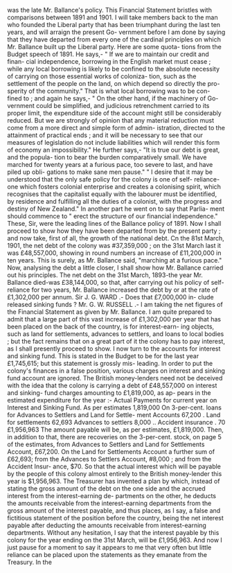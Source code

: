 was the late Mr. Ballance's policy. This Financial Statement bristles with comparisons between 1891 and 1901. I will take members back to the man who founded the Liberal party that has been triumphant during the last ten years, and will arraign the present Go- vernment before I am done by saying that they have departed from every one of the cardinal principles on which Mr. Ballance built up the Liberal party. Here are some quota- tions from the Budget speech of 1891. He says,- " If we are to maintain our credit and finan- cial independence, borrowing in the English market must cease ; while any local borrowing is likely to be confined to the absolute necessity of carrying on those essential works of coloniza- tion, such as the settlement of the people on the land, on which depend so directly the pro- sperity of the community." That is what local borrowing was to be con- fined to ; and again he says,- " On the other hand, if the machinery of Go- vernment could be simplified, and judicious retrenchment carried to its proper limit, the expenditure side of the account might still be considerably reduced. But we are strongly of opinion that any material reduction must come from a more direct and simple form of admin- istration, directed to the attainment of practical ends ; and it will be necessary to see that our measures of legislation do not include liabilities which will render this form of economy an impossibility." He further says,- "It is true our debt is great, and the popula- tion to bear the burden comparatively small. We have marched for twenty years at a furious pace, too severe to last, and have piled up obli- gations to make sane men pause." " I desire that it may be understood that the only safe policy for the colony is one of self- reliance-one which fosters colonial enterprise and creates a colonising spirit, which recognises that the capitalist equally with the labourer must be identified, by residence and fulfilling all the duties of a colonist, with the progress and destiny of New Zealand." In another part he went on to say that Parlia- ment should commence to " erect the structure of our financial independence." These, Sir, were the leading lines of the Ballance policy of 1891. Now I shall proceed to show how they have been departed from by the present party ; and now take, first of all, the growth of the national debt. Cn the 81st March, 1901, the net debt of the colony was #37,359,000 ; on the 31st March last it was £48,557,000, showing in round numbers an increase of £11,200,000 in ten years. This is surely, as Mr. Ballance said, "marching at a furious pace." Now, analysing the debt a little closer, I shall show how Mr. Ballance carried out his principles. The net debt on the 31st March, 1893-the year Mr. Ballance died-was £38,144,000, so that, after carrying out his policy of self-reliance for two years, Mr. Ballance increased the debt by or at the rate of £1,302,000 per annum. Sir J. G. WARD .- Does that £7,000,000 in- clude released sinking funds ? Mr. G. W. RUSSELL .- I am taking the net figures of the Financial Statement as given by Mr. Ballance. I am quite prepared to admit that a large part of this vast increase of £1,302,000 per year that has been placed on the back of the country, is for interest-earn- ing objects, such as land for settlements, advances to settlers, and loans to local bodies ; but the fact remains that on a great part of it the colony has to pay interest, as I shall presently proceed to show. I now turn to the accounts for interest and sinking fund. This is stated in the Budget to be for the last year £1,745,615; but this statement is grossly mis- leading. In order to put the colony's finances in a false position, various charges on interest and sinking fund account are ignored. The British money-lenders need not be deceived with the idea that the colony is carrying a debt of £48,557,000 on interest and sinking- fund charges amounting to £1,819,000, as ap- pears in the estimated expenditure for the year :- Actual Payments for current year on Interest and Sinking Fund. As per estimates 1,819,000 On 3-per-cent. loans for Advances to Settlers and Land for Settle- ment Accounts 67,200 . Land for settlements 62,693 Advances to settlers 8,000 .. Accident insurance . 70 £1,956,963 The amount payable will be, as per estimates, £1,819,000. Then, in addition to that, there are recoveries on the 3-per-cent. stock, on page 5 of the estimates, from Advances to Settlers and Land for Settlements Account, £67,200. On the Land for Settlements Account a further sum of £62,693; from the Advances to Settlers Account, #8,000 ; and from the Accident Insur- ance, $70. So that the actual interest which will be payable by the people of this colony almost entirely to the British money-lender this year is $1,956,963. The Treasurer has invented a plan by which, instead of stating the gross amount of the debt on the one side and the accrued interest from the interest-earning de- partments on the other, he deducts the amounts receivable from the interest-earning departments from the gross amount of the interest payable, and thus places, as I say, a false and fictitious statement of the position before the country, being the net interest payable after deducting the amounts receivable from interest-earning departments. Without any hesitation, I say that the interest payable by this colony for the year ending on the 31st March, will be £1,956,963. And now I just pause for a moment to say it appears to me that very often but little reliance can be placed upon the statements as they emanate from the Treasury. In the 